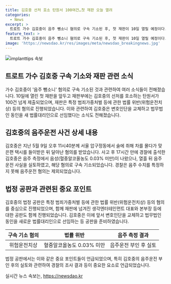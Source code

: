 ```yaml
---
title: 김호중 선처 호소 탄원서 100여건…첫 재판 오늘 열려
categories:
  - News
excerpt: >
  트로트 가수 김호중이 음주 뺑소니 혐의로 구속 기소된 후, 첫 재판이 10일 열릴 예정이다. 공판을 앞두고 김호중에 대한 선처를 호소하는 탄원서가 100건 이상 제출됐으며, 재판부는 혐의에 대한 1차 공판을 진행할 것으로 보인다. 김호중은 변호인단을 교체하고 법무법인 동인을 새 대리인으로 선임했다. 이에 앞서 지난 5월 음주운전으로 사고를 낸 후 혐의를 받았으며, 경찰은 음주 수치를 특정하지 못해 음주운전 혐의는 제외됐다.
feature_text: >
  트로트 가수 김호중이 음주 뺑소니 혐의로 구속 기소된 후, 첫 재판이 10일 열릴 예정이다. 공판을 앞두고 김호중에 대한 선처를 호소하는 탄원서가 100건 이상 제출됐으며, 재판부는 혐의에 대한 1차 공판을 진행할 것으로 보인다. 김호중은 변호인단을 교체하고 법무법인 동인을 새 대리인으로 선임했다. 이에 앞서 지난 5월 음주운전으로 사고를 낸 후 혐의를 받았으며, 경찰은 음주 수치를 특정하지 못해 음주운전 혐의는 제외됐다.
image: 'https://newsdao.kr/res/images/meta/newsdao_breakingnews.jpg'
---
```


<p><img src="https://newsdao.kr/res/images/meta/newsdao_breakingnews.jpg" alt="implanttips 속보" /></p>

<h2 data-ke-size="size26">트로트 가수 김호중 구속 기소와 재판 관련 소식</h2>

<p data-ke-size="size16">가수 김호중이 '음주 뺑소니' 혐의로 구속 기소된 것과 관련하여 여러 소식들이 전해졌습니다. 10일에 열린 첫 재판을 앞두고 재판부에는 김호중의 선처를 호소하는 탄원서가 100건 넘게 제출되었으며, 재판은 특정 범죄가중처벌 등에 관한 법률 위반(위험운전치상) 등의 혐의로 진행되었습니다. 이와 관련하여 김호중은 변호인단을 교체하고 법무법인 동인을 새 법률대리인으로 선임했다는 소식도 전해졌습니다.</p>

<h2 data-ke-size="size26">김호중의 음주운전 사건 상세 내용</h2>

<p data-ke-size="size16">김호중은 지난 5월 9일 오후 11시40분께 서울 압구정동에서 술에 취해 차를 몰다가 맞은편 택시를 들이받은 뒤 달아난 혐의를 받았습니다. 사고 후 17시간 만에 경찰에 출석한 김호중은 음주 측정에서 음성(혈중알코올농도 0.03% 미만)이 나왔으나, 열흘 뒤 음주운전 사실을 실토하였고, 해당 혐의로 구속 기소되었습니다. 경찰은 음주 수치를 특정하지 못해 음주운전 혐의는 제외되었습니다.</p>

<h2 data-ke-size="size26">법정 공판과 관련된 중요 포인트</h2>

<p data-ke-size="size16">김호중의 법정 공판은 특정 범죄가중처벌 등에 관한 법률 위반(위험운전치상) 등의 혐의를 중심으로 진행되었으며, 함께 재판에 넘겨진 생각엔터테인먼트 대표와 본부장 등에 대한 공판도 함께 진행되었습니다. 김호중은 이에 앞서 변호인단을 교체하고 법무법인 동인을 새로운 법률대리인으로 선임하는 등 공판을 준비하였습니다.</p>

<table>
<thead>
    <tr>
        <th style="text-align: center;">구속 기소 혐의</th>
        <th style="text-align: center;">법률 위반</th>
        <th style="text-align: center;">음주 측정 결과</th>
    </tr>
</thead>
<tbody>
    <tr>
        <td style="text-align: center;">위험운전치상</td>
        <td style="text-align: center;">혈중알코올농도 0.03% 미만</td>
        <td style="text-align: center;">음주운전 부인 후 실토</td>
    </tr>
</tbody>
</table>

<p data-ke-size="size16">법정 공판에서는 이와 같은 중요 포인트들이 언급되었으며, 특히 김호중의 음주운전 부인 후의 실토와 관련하여 경찰의 조사 결과 등이 중요한 요소로 언급되었습니다.</p>
실시간 뉴스 속보는, <a href="https://newsdao.kr" rel="dofollow">https://newsdao.kr</a>


